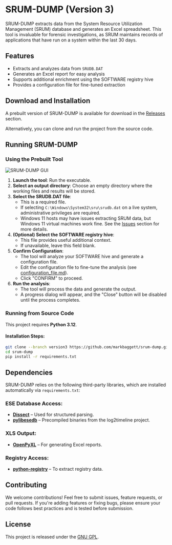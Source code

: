 # SRUM-DUMP (Version 3)

SRUM-DUMP extracts data from the System Resource Utilization Management (SRUM) database and generates an Excel spreadsheet. This tool is invaluable for forensic investigations, as SRUM maintains records of applications that have run on a system within the last 30 days.

## Features
- Extracts and analyzes data from `SRUDB.DAT`
- Generates an Excel report for easy analysis
- Supports additional enrichment using the SOFTWARE registry hive
- Provides a configuration file for fine-tuned extraction

## Download and Installation
A prebuilt version of SRUM-DUMP is available for download in the [Releases](https://github.com/MarkBaggett/srum-dump/releases) section.

Alternatively, you can clone and run the project from the source code.

## Running SRUM-DUMP
### Using the Prebuilt Tool

![SRUM-DUMP GUI](srum-dump-use.gif)

1. **Launch the tool**: Run the executable.
2. **Select an output directory**: Choose an empty directory where the working files and results will be stored.
3. **Select the SRUDB.DAT file**:
   - This is a required file.
   - If selecting `C:\Windows\System32\sru\srudb.dat` on a live system, administrative privileges are required.
   - Windows 11 hosts may have issues extracting SRUM data, but Windows 11 virtual machines work fine. See the [Issues](https://github.com/MarkBaggett/srum-dump/issues) section for more details.
4. **(Optional) Select the SOFTWARE registry hive**:
   - This file provides useful additional context.
   - If unavailable, leave this field blank.
5. **Confirm Configuration**:
   - The tool will analyze your SOFTWARE hive and generate a configuration file.
   - Edit the configuration file to fine-tune the analysis (see [configuration_file.md](configuration_file.md)).
   - Click "CONFIRM" to proceed.
6. **Run the analysis**:
   - The tool will process the data and generate the output.
   - A progress dialog will appear, and the "Close" button will be disabled until the process completes.

### Running from Source Code
This project requires **Python 3.12**.

#### Installation Steps:
```bash
git clone --branch version3 https://github.com/markbaggett/srum-dump.git
cd srum-dump
pip install -r requirements.txt
```

## Dependencies
SRUM-DUMP relies on the following third-party libraries, which are installed automatically via `requirements.txt`:

### ESE Database Access:
- **[Dissect](https://github.com/fox-it/dissect)** – Used for structured parsing.
- **[pylibesedb](https://github.com/log2timeline/l2tbinaries)** – Precompiled binaries from the log2timeline project.

### XLS Output:
- **[OpenPyXL](https://openpyxl.readthedocs.io/)** – For generating Excel reports.

### Registry Access:
- **[python-registry](https://github.com/williballenthin/python-registry)** – To extract registry data.

## Contributing
We welcome contributions! Feel free to submit issues, feature requests, or pull requests. If you're adding features or fixing bugs, please ensure your code follows best practices and is tested before submission.

## License
This project is released under the [GNU GPL](LICENSE).





